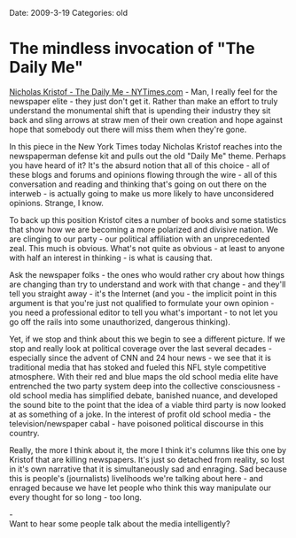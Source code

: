 Date: 2009-3-19
Categories: old

# The mindless invocation of "The Daily Me"

<p><a href="http://www.nytimes.com/2009/03/19/opinion/19kristof.html">Nicholas Kristof - The Daily Me - NYTimes.com</a> - Man, I really feel for the newspaper elite - they just don't get it. Rather than make an effort to truly understand the monumental shift that is upending their industry they sit back and sling arrows at straw men of their own creation and hope against hope that somebody out there will miss them when they're gone.

In this piece in the New York Times today Nicholas Kristof reaches into the newspaperman defense kit and pulls out the old "Daily Me" theme.  Perhaps you have heard of it? It's the absurd notion that all of this choice - all of these blogs and forums and opinions flowing through the wire - all of  this conversation and reading and thinking that's going on out there on the interweb - is actually going to make us more likely to have unconsidered opinions.  Strange, I know.

To back up this position Kristof cites a number of books and some statistics that show how we are becoming a more polarized and divisive nation. We are clinging to our party - our political affiliation with an unprecedented zeal. This much is obvious.  What's not quite as obvious - at least to anyone with half an interest in thinking - is what is causing that.

Ask the newspaper folks - the ones who would rather cry about how things are changing than try to understand and work with that change - and they'll tell you straight away - it's the Internet (and you - the implicit point in this argument is that you're just not qualified to formulate your own opinion - you need a professional editor to tell you what's important - to not let you go off the rails into some unauthorized, dangerous thinking).  

Yet, if we stop and think about this we begin to see a different picture.  If we stop and really look at political coverage over the last several decades - especially since the advent of CNN and 24 hour news - we see that it is traditional media that has stoked and fueled this NFL style competitive atmosphere.  With their red and blue maps the old school media elite have entrenched the two party system deep into the collective consciousness - old school media has simplified debate, banished nuance, and developed the sound bite to the point that the idea of a viable third party is now looked at as something of a joke.  In the interest of profit old school media - the television/newspaper cabal - have poisoned political discourse in this country.  

Really, the more I think about it, the more I think it's columns like this one by Kristof that are killing newspapers.  It's just so detached from reality, so lost in it's own narrative that it is simultaneously sad and enraging.  Sad because this is people's (journalists) livelihoods we're talking about here - and enraged because we have let people who think this way manipulate our every thought for so long - too long.

-<br/>
Want to hear some people talk about the media intelligently?

<object width="425" height="344"><param name="movie" value="http://www.youtube.com/v/jS7hi6N0K4s&hl=en&fs=1"></param><param name="allowFullScreen" value="true"></param><param name="allowscriptaccess" value="always"></param><embed src="http://www.youtube.com/v/jS7hi6N0K4s&hl=en&fs=1" type="application/x-shockwave-flash" allowscriptaccess="always" allowfullscreen="true" width="425" height="344"></embed></object>
